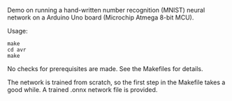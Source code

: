 Demo on running a hand-written number recognition (MNIST)
neural network on a Arduino Uno board (Microchip Atmega 8-bit MCU).

Usage:

	make
	cd avr
	make

No checks for prerequisites are made. See the Makefiles for details.

The network is trained from scratch, so the first step in the Makefile takes
a good while. A trained .onnx network file is provided.
